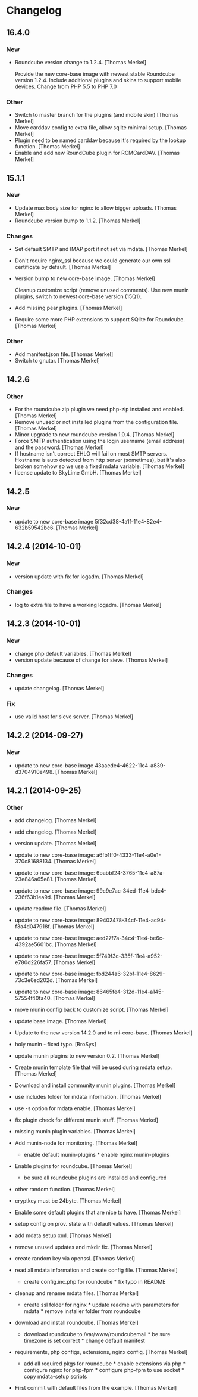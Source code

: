 # Changelog

## 16.4.0

### New

* Roundcube version change to 1.2.4. [Thomas Merkel]

  Provide the new core-base image with newest stable Roundcube version 1.2.4. Include additional plugins and skins to support mobile devices. Change from PHP 5.5 to PHP 7.0

### Other

* Switch to master branch for the plugins (and mobile skin) [Thomas Merkel]
* Move carddav config to extra file, allow sqlite minimal setup. [Thomas Merkel]
* Plugin need to be named carddav because it&#x27;s required by the lookup function. [Thomas Merkel]
* Enable and add new RoundCube plugin for RCMCardDAV. [Thomas Merkel]

## 15.1.1

### New

* Update max body size for nginx to allow bigger uploads. [Thomas Merkel]
* Roundcube version bump to 1.1.2. [Thomas Merkel]

### Changes

* Set default SMTP and IMAP port if not set via mdata. [Thomas Merkel]
* Don't require nginx_ssl because we could generate our own ssl certificate by default. [Thomas Merkel]
* Version bump to new core-base image. [Thomas Merkel]

  Cleanup customize script (remove unused comments). Use new munin plugins,
  switch to newest core-base version (15Q1).

* Add missing pear plugins. [Thomas Merkel]

* Require some more PHP extensions to support SQlite for Roundcube. [Thomas Merkel]

### Other

* Add manifest.json file. [Thomas Merkel]
* Switch to gnutar. [Thomas Merkel]

## 14.2.6

### Other

* For the roundcube zip plugin we need php-zip installed and enabled. [Thomas Merkel]
* Remove unused or not installed plugins from the configuration file. [Thomas Merkel]
* Minor upgrade to new roundcube version 1.0.4. [Thomas Merkel]
* Force SMTP authentication using the login username (email address) and the password. [Thomas Merkel]
* If hostname isn't correct EHLO will fail on most SMTP servers. Hostname is auto detected from http server (sometimes), but it's also broken somehow so we use a fixed mdata variable. [Thomas Merkel]
* license update to SkyLime GmbH. [Thomas Merkel]

## 14.2.5

### New

* update to new core-base image 5f32cd38-4a1f-11e4-82e4-632b59542bc6. [Thomas Merkel]

## 14.2.4 (2014-10-01)

### New

* version update with fix for logadm. [Thomas Merkel]

### Changes

* log to extra file to have a working logadm. [Thomas Merkel]

## 14.2.3 (2014-10-01)

### New

* change php default variables. [Thomas Merkel]
* version update because of change for sieve. [Thomas Merkel]

### Changes

* update changelog. [Thomas Merkel]

### Fix

* use valid host for sieve server. [Thomas Merkel]

## 14.2.2 (2014-09-27)

### New

* update to new core-base image 43aaede4-4622-11e4-a839-d3704910e498. [Thomas Merkel]

## 14.2.1 (2014-09-25)

### Other

* add changelog. [Thomas Merkel]
* add changelog. [Thomas Merkel]
* version update. [Thomas Merkel]
* update to new core-base image: a6fb1ff0-4333-11e4-a0e1-370c81688134. [Thomas Merkel]
* update to new core-base image: 6babbf24-3765-11e4-a87a-23e846a65e81. [Thomas Merkel]
* update to new core-base image: 99c9e7ac-34ed-11e4-bdc4-236f63b1ea9d. [Thomas Merkel]
* update readme file. [Thomas Merkel]
* update to new core-base image: 89402478-34cf-11e4-ac94-f3a4d047918f. [Thomas Merkel]
* update to new core-base image: aed27f7a-34c4-11e4-be6c-4392ae5601bc. [Thomas Merkel]
* update to new core-base image: 5f749f3c-335f-11e4-a952-e780d226fa57. [Thomas Merkel]
* update to new core-base image: fbd244a6-32bf-11e4-8629-73c3e6ed202d. [Thomas Merkel]
* update to new core-base image: 86465fe4-312d-11e4-a145-57554f40fa40. [Thomas Merkel]
* move munin config back to customize script. [Thomas Merkel]
* update base image. [Thomas Merkel]
* Update to the new version 14.2.0 and to mi-core-base. [Thomas Merkel]
* holy munin - fixed typo. [BroSys]
* update munin plugins to new version 0.2. [Thomas Merkel]
* Create munin template file that will be used during mdata setup. [Thomas Merkel]
* Download and install community munin plugins. [Thomas Merkel]
* use includes folder for mdata information. [Thomas Merkel]
* use -s option for mdata enable. [Thomas Merkel]
* fix plugin check for different munin stuff. [Thomas Merkel]
* missing munin plugin variables. [Thomas Merkel]
* Add munin-node for monitoring. [Thomas Merkel]

    * enable default munin-plugins * enable nginx munin-plugins

* Enable plugins for roundcube. [Thomas Merkel]

    * be sure all roundcube plugins are installed and configured

* other random function. [Thomas Merkel]
* cryptkey must be 24byte. [Thomas Merkel]
* Enable some default plugins that are nice to have. [Thomas Merkel]
* setup config on prov. state with default values. [Thomas Merkel]
* add mdata setup xml. [Thomas Merkel]
* remove unused updates and mkdir fix. [Thomas Merkel]
* create random key via openssl. [Thomas Merkel]
* read all mdata information and create config file. [Thomas Merkel]

    * create config.inc.php for roundcube * fix typo in README

* cleanup and rename mdata files. [Thomas Merkel]

    * create ssl folder for nginx * update readme with parameters for
    mdata * remove installer folder from roundcube

* download and install roundcube. [Thomas Merkel]

    * download roundcube to /var/www/roundcubemail * be sure timezone is
    set correct * change default manifest

* requirements, php configs, extensions, nginx config. [Thomas Merkel]

    * add all required pkgs for roundcube * enable extensions via php *
    configure nginx for php-fpm * configure php-fpm to use socket * copy
    mdata-setup scripts

* First commit with default files from the example. [Thomas Merkel]

